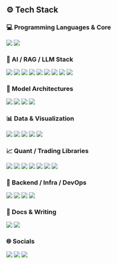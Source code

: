 ## ⚙️ Tech Stack

### 💻 Programming Languages & Core
<a href="https://www.python.org/" target="_blank"><img src="https://img.shields.io/badge/Python-3776AB?style=for-the-badge&logo=python&logoColor=white"/></a>
<a href="https://developer.apple.com/macos/" target="_blank"><img src="https://img.shields.io/badge/Apple-000000?style=for-the-badge&logo=apple&logoColor=white"/></a>

### 🤖 AI / RAG / LLM Stack
<a href="https://www.tensorflow.org/" target="_blank"><img src="https://img.shields.io/badge/TensorFlow-FF6F00?style=for-the-badge&logo=tensorflow&logoColor=white"/></a>
<a href="https://pytorch.org/" target="_blank"><img src="https://img.shields.io/badge/PyTorch-EE4C2C?style=for-the-badge&logo=pytorch&logoColor=white"/></a>
<a href="https://scikit-learn.org/" target="_blank"><img src="https://img.shields.io/badge/scikit--learn-F7931E?style=for-the-badge&logo=scikitlearn&logoColor=white"/></a>
<a href="https://www.scipy.org/" target="_blank"><img src="https://img.shields.io/badge/SciPy-8CAAE6?style=for-the-badge&logo=scipy&logoColor=white"/></a>
<a href="https://www.nltk.org/" target="_blank"><img src="https://img.shields.io/badge/NLTK-1A1A1A?style=for-the-badge&logo=nltk&logoColor=white"/></a>
<a href="https://huggingface.co/" target="_blank"><img src="https://img.shields.io/badge/HuggingFace-FFD21F?style=for-the-badge&logo=huggingface&logoColor=black"/></a>
<a href="https://openai.com/" target="_blank"><img src="https://img.shields.io/badge/OpenAI-412991?style=for-the-badge&logo=openai&logoColor=white"/></a>
<a href="https://www.langchain.com/" target="_blank"><img src="https://img.shields.io/badge/LangChain-0E1117?style=for-the-badge&logoColor=white"/></a>
<a href="https://openbb.co/" target="_blank"><img src="https://img.shields.io/badge/OpenBB-2E8B57?style=for-the-badge&logo=openbb&logoColor=white"/></a>

### 🧠 Model Architectures
<a href="#"><img src="https://img.shields.io/badge/LSTM-8E44AD?style=for-the-badge&logo=keras&logoColor=white"/></a>
<a href="#"><img src="https://img.shields.io/badge/GRU-9B59B6?style=for-the-badge&logo=keras&logoColor=white"/></a>
<a href="#"><img src="https://img.shields.io/badge/CNN-E91E63?style=for-the-badge&logo=keras&logoColor=white"/></a>
<a href="#"><img src="https://img.shields.io/badge/Transformer-00C4B3?style=for-the-badge&logo=transformers&logoColor=white"/></a>

### 📊 Data & Visualization
<a href="https://numpy.org/" target="_blank"><img src="https://img.shields.io/badge/Numpy-013243?style=for-the-badge&logo=numpy&logoColor=white"/></a>
<a href="https://pandas.pydata.org/" target="_blank"><img src="https://img.shields.io/badge/Pandas-150458?style=for-the-badge&logo=pandas&logoColor=white"/></a>
<a href="https://matplotlib.org/" target="_blank"><img src="https://img.shields.io/badge/Matplotlib-11557C?style=for-the-badge&logo=matplotlib&logoColor=white"/></a>
<a href="https://seaborn.pydata.org/" target="_blank"><img src="https://img.shields.io/badge/Seaborn-4B8BBE?style=for-the-badge&logo=seaborn&logoColor=white"/></a>
<a href="https://plotly.com/" target="_blank"><img src="https://img.shields.io/badge/Plotly-3F4F75?style=for-the-badge&logo=plotly&logoColor=white"/></a>

### 📈 Quant / Trading Libraries
<a href="https://www.vectorbt.pro/" target="_blank"><img src="https://img.shields.io/badge/vectorbt-0A0A0A?style=for-the-badge&logo=python&logoColor=white"/></a>
<a href="https://github.com/twopirllc/pandas-ta" target="_blank"><img src="https://img.shields.io/badge/Pandas--TA-150458?style=for-the-badge&logo=pandas&logoColor=white"/></a>
<a href="https://github.com/matplotlib/mplfinance" target="_blank"><img src="https://img.shields.io/badge/mplfinance-008B8B?style=for-the-badge&logo=chartdotjs&logoColor=white"/></a>
<a href="https://github.com/ranaroussi/quantstats" target="_blank"><img src="https://img.shields.io/badge/QuantStats-262626?style=for-the-badge&logo=chartdotjs&logoColor=white"/></a>
<a href="https://eodhistoricaldata.com/" target="_blank"><img src="https://img.shields.io/badge/EODHD-0077CC?style=for-the-badge&logo=data&logoColor=white"/></a>
<a href="https://alpaca.markets/" target="_blank"><img src="https://img.shields.io/badge/Alpaca-000000?style=for-the-badge&logo=alpaca&logoColor=white"/></a>
<a href="https://www.oanda.com/" target="_blank"><img src="https://img.shields.io/badge/OANDA-0058A3?style=for-the-badge&logo=oanda&logoColor=white"/></a>

### 🚀 Backend / Infra / DevOps
<a href="https://www.streamlit.io/" target="_blank"><img src="https://img.shields.io/badge/Streamlit-FF4B4B?style=for-the-badge&logo=streamlit&logoColor=white"/></a>
<a href="https://www.docker.com/" target="_blank"><img src="https://img.shields.io/badge/Docker-2496ED?style=for-the-badge&logo=docker&logoColor=white"/></a>
<a href="https://pages.github.com/" target="_blank"><img src="https://img.shields.io/badge/GitHub_Pages-121013?style=for-the-badge&logo=github&logoColor=white"/></a>
<a href="https://www.digitalocean.com/" target="_blank"><img src="https://img.shields.io/badge/DigitalOcean-0080FF?style=for-the-badge&logo=digitalocean&logoColor=white"/></a>

### 📝 Docs & Writing
<a href="https://www.markdownguide.org/" target="_blank"><img src="https://img.shields.io/badge/Markdown-000000?style=for-the-badge&logo=markdown&logoColor=white"/></a>
<a href="https://www.latex-project.org/" target="_blank"><img src="https://img.shields.io/badge/LaTeX-008080?style=for-the-badge&logo=latex&logoColor=white"/></a>

### 🌐 Socials
<a href="https://discord.com/" target="_blank"><img src="https://img.shields.io/badge/Discord-5865F2?style=for-the-badge&logo=discord&logoColor=white"/></a>
<a href="https://www.linkedin.com/in/j-francisco-salazar" target="_blank"><img src="https://img.shields.io/badge/LinkedIn-0077B5?style=for-the-badge&logo=linkedin&logoColor=white"/></a>
<a href="https://twitter.com/frassagui2014" target="_blank"><img src="https://img.shields.io/badge/Twitter-1DA1F2?style=for-the-badge&logo=twitter&logoColor=white"/></a>
